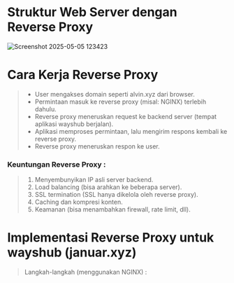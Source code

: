 # Struktur Web Server dengan Reverse Proxy

![Screenshot 2025-05-05 123423](https://github.com/user-attachments/assets/534f0acc-4a45-4046-b84e-75e5ae0df496)

# Cara Kerja Reverse Proxy
> - User mengakses domain seperti alvin.xyz dari browser.
> - Permintaan masuk ke reverse proxy (misal: NGINX) terlebih dahulu.
> - Reverse proxy meneruskan request ke backend server (tempat aplikasi wayshub berjalan).
> - Aplikasi memproses permintaan, lalu mengirim respons kembali ke reverse proxy.
> - Reverse proxy meneruskan respon ke user.

### Keuntungan Reverse Proxy :
> 1. Menyembunyikan IP asli server backend.
> 2. Load balancing (bisa arahkan ke beberapa server).
> 3. SSL termination (SSL hanya dikelola oleh reverse proxy).
> 4. Caching dan kompresi konten.
> 5. Keamanan (bisa menambahkan firewall, rate limit, dll).

# Implementasi Reverse Proxy untuk wayshub (januar.xyz)
> Langkah-langkah (menggunakan NGINX) :
